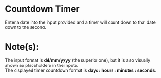 # Countdown Timer
Enter a date into the input provided and a timer will count down to that date down to the second.

# Note(s):
The input format is **dd/mm/yyyy** (the superior one), but it is also visually shown as placeholders in the inputs. <br/>
The displayed timer countdown format is **days : hours : minutes : seconds**.
